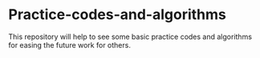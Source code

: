 # Practice-codes-and-algorithms
This repository will help to see some basic practice codes and algorithms for easing the future work for others.
